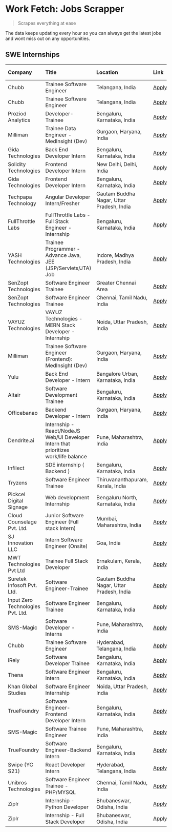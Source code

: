 # Work Fetch: Jobs Scrapper
> Scrapes everything at ease

The data keeps updating every hour so you can always get the latest jobs and wont miss out on any opportunities.

## SWE Internships
<!--START_SECTION:workfetch-->
| Company                           | Title                                                                                | Location                                  | Link                                                                                                                                                                                                                                                                                                | Date Posted   |
|:----------------------------------|:-------------------------------------------------------------------------------------|:------------------------------------------|:----------------------------------------------------------------------------------------------------------------------------------------------------------------------------------------------------------------------------------------------------------------------------------------------------|:--------------|
| Chubb                             | Trainee Software Engineer                                                            | Telangana, India                          | [Apply](https://in.linkedin.com/jobs/view/trainee-software-engineer-at-chubb-3840334311?position=3&pageNum=0&refId=9TaJ0x56V%2FByFYYxRi8NKA%3D%3D&trackingId=sPtbLVdGCRzQiGIRPw1%2BIw%3D%3D&trk=public_jobs_jserp-result_search-card)                                                               | 2024-02-26    |
| Chubb                             | Trainee Software Engineer                                                            | Telangana, India                          | [Apply](https://in.linkedin.com/jobs/view/trainee-software-engineer-at-chubb-3840332447?position=4&pageNum=0&refId=9TaJ0x56V%2FByFYYxRi8NKA%3D%3D&trackingId=8IvCvkgJLMS4FFWsIM7myQ%3D%3D&trk=public_jobs_jserp-result_search-card)                                                                 | 2024-02-26    |
| Proziod Analytics                 | Developer-Trainee                                                                    | Bengaluru, Karnataka, India               | [Apply](https://in.linkedin.com/jobs/view/developer-trainee-at-proziod-analytics-3838200708?position=45&pageNum=0&refId=9TaJ0x56V%2FByFYYxRi8NKA%3D%3D&trackingId=D5vFgx436NCsLULDdVxRZw%3D%3D&trk=public_jobs_jserp-result_search-card)                                                            | 2024-02-23    |
| Milliman                          | Trainee Data Engineer - MedInsight (Dev)                                             | Gurgaon, Haryana, India                   | [Apply](https://in.linkedin.com/jobs/view/trainee-data-engineer-medinsight-dev-at-milliman-3789275187?position=53&pageNum=0&refId=9TaJ0x56V%2FByFYYxRi8NKA%3D%3D&trackingId=aVgyDbGxyzhbikB4rJWbuQ%3D%3D&trk=public_jobs_jserp-result_search-card)                                                  | 2024-02-23    |
| Gida Technologies                 | Back End Developer Intern                                                            | Bengaluru, Karnataka, India               | [Apply](https://in.linkedin.com/jobs/view/back-end-developer-intern-at-gida-technologies-3836849295?position=58&pageNum=0&refId=9TaJ0x56V%2FByFYYxRi8NKA%3D%3D&trackingId=QLlJYy59ugfk03STKEtz9w%3D%3D&trk=public_jobs_jserp-result_search-card)                                                    | 2024-02-23    |
| Solidity Technologies             | Frontend Developer Intern                                                            | New Delhi, Delhi, India                   | [Apply](https://in.linkedin.com/jobs/view/frontend-developer-intern-at-solidity-technologies-3831583934?position=39&pageNum=0&refId=9TaJ0x56V%2FByFYYxRi8NKA%3D%3D&trackingId=t7KWgY6mLvvCUiALDRlyFQ%3D%3D&trk=public_jobs_jserp-result_search-card)                                                | 2024-02-22    |
| Gida Technologies                 | Frontend Developer Intern                                                            | Bengaluru, Karnataka, India               | [Apply](https://in.linkedin.com/jobs/view/frontend-developer-intern-at-gida-technologies-3836040945?position=23&pageNum=0&refId=9TaJ0x56V%2FByFYYxRi8NKA%3D%3D&trackingId=6Dbhxne5kaRWP1ItF8%2BepA%3D%3D&trk=public_jobs_jserp-result_search-card)                                                  | 2024-02-21    |
| Techpapa Technology               | Angular Developer Intern/Fresher                                                     | Gautam Buddha Nagar, Uttar Pradesh, India | [Apply](https://in.linkedin.com/jobs/view/angular-developer-intern-fresher-at-techpapa-technology-3834305862?position=44&pageNum=0&refId=9TaJ0x56V%2FByFYYxRi8NKA%3D%3D&trackingId=6RUzib4Ei%2BnWbM777q4KJQ%3D%3D&trk=public_jobs_jserp-result_search-card)                                         | 2024-02-20    |
| FullThrottle Labs                 | FullThrottle Labs - Full Stack Engineer - Internship                                 | Bengaluru, Karnataka, India               | [Apply](https://in.linkedin.com/jobs/view/fullthrottle-labs-full-stack-engineer-internship-at-fullthrottle-labs-3829636016?position=49&pageNum=0&refId=9TaJ0x56V%2FByFYYxRi8NKA%3D%3D&trackingId=ZghDoaJ%2F%2BBFxbgcnh4MnuA%3D%3D&trk=public_jobs_jserp-result_search-card)                         | 2024-02-17    |
| YASH Technologies                 | Trainee Programmer - Advance Java, JEE (JSP/Servlets/JTA) Job                        | Indore, Madhya Pradesh, India             | [Apply](https://in.linkedin.com/jobs/view/trainee-programmer-advance-java-jee-jsp-servlets-jta-job-at-yash-technologies-3811759183?position=16&pageNum=0&refId=9TaJ0x56V%2FByFYYxRi8NKA%3D%3D&trackingId=%2BjU61mfUznqyj3ed1qJxQA%3D%3D&trk=public_jobs_jserp-result_search-card)                   | 2024-02-13    |
| SenZopt Technologies              | Software Engineer Trainee                                                            | Greater Chennai Area                      | [Apply](https://in.linkedin.com/jobs/view/software-engineer-trainee-at-senzopt-technologies-3827688781?position=30&pageNum=0&refId=9TaJ0x56V%2FByFYYxRi8NKA%3D%3D&trackingId=Ob3efl80CPtpdqwAOIlzoA%3D%3D&trk=public_jobs_jserp-result_search-card)                                                 | 2024-02-12    |
| SenZopt Technologies              | Software Engineer Trainee                                                            | Chennai, Tamil Nadu, India                | [Apply](https://in.linkedin.com/jobs/view/software-engineer-trainee-at-senzopt-technologies-3827686880?position=43&pageNum=0&refId=9TaJ0x56V%2FByFYYxRi8NKA%3D%3D&trackingId=zWb%2BsZjR29ilxrF0n42q0Q%3D%3D&trk=public_jobs_jserp-result_search-card)                                               | 2024-02-12    |
| VAYUZ Technologies                | VAYUZ Technologies - MERN Stack Developer - Internship                               | Noida, Uttar Pradesh, India               | [Apply](https://in.linkedin.com/jobs/view/vayuz-technologies-mern-stack-developer-internship-at-vayuz-technologies-3822619356?position=47&pageNum=0&refId=9TaJ0x56V%2FByFYYxRi8NKA%3D%3D&trackingId=7x2xIUKvPHLmEp8SIxri9Q%3D%3D&trk=public_jobs_jserp-result_search-card)                          | 2024-02-10    |
| Milliman                          | Trainee Software Engineer (Frontend): MedInsight (Dev)                               | Gurgaon, Haryana, India                   | [Apply](https://in.linkedin.com/jobs/view/trainee-software-engineer-frontend-medinsight-dev-at-milliman-3792874280?position=6&pageNum=0&refId=9TaJ0x56V%2FByFYYxRi8NKA%3D%3D&trackingId=BPWZvOU3lud%2B1RO5O7sKjQ%3D%3D&trk=public_jobs_jserp-result_search-card)                                    | 2024-02-09    |
| Yulu                              | Back End Developer - Intern                                                          | Bangalore Urban, Karnataka, India         | [Apply](https://in.linkedin.com/jobs/view/back-end-developer-intern-at-yulu-3821682220?position=10&pageNum=0&refId=9TaJ0x56V%2FByFYYxRi8NKA%3D%3D&trackingId=%2BIksEpbjQSuqotkNIGyDXg%3D%3D&trk=public_jobs_jserp-result_search-card)                                                               | 2024-02-04    |
| Altair                            | Software Development Trainee                                                         | Bengaluru, Karnataka, India               | [Apply](https://in.linkedin.com/jobs/view/software-development-trainee-at-altair-3817606202?position=15&pageNum=0&refId=9TaJ0x56V%2FByFYYxRi8NKA%3D%3D&trackingId=lt9I2m303pRoaiRXRaI1TA%3D%3D&trk=public_jobs_jserp-result_search-card)                                                            | 2024-01-31    |
| Officebanao                       | Backend Developer - Intern                                                           | Gurgaon, Haryana, India                   | [Apply](https://in.linkedin.com/jobs/view/backend-developer-intern-at-officebanao-3814263731?position=20&pageNum=0&refId=9TaJ0x56V%2FByFYYxRi8NKA%3D%3D&trackingId=Hq2aK%2BvetWtbdl4TJ4YpsQ%3D%3D&trk=public_jobs_jserp-result_search-card)                                                         | 2024-01-31    |
| Dendrite.ai                       | Internship - React/NodeJS Web/UI Developer Intern that prioritizes work/life balance | Pune, Maharashtra, India                  | [Apply](https://in.linkedin.com/jobs/view/internship-react-nodejs-web-ui-developer-intern-that-prioritizes-work-life-balance-at-dendrite-ai-3818948068?position=26&pageNum=0&refId=9TaJ0x56V%2FByFYYxRi8NKA%3D%3D&trackingId=EJozFK5oU8XinNZihjEJ4A%3D%3D&trk=public_jobs_jserp-result_search-card) | 2024-01-31    |
| Infilect                          | SDE internship ( Backend )                                                           | Bengaluru, Karnataka, India               | [Apply](https://in.linkedin.com/jobs/view/sde-internship-backend-at-infilect-3815120558?position=21&pageNum=0&refId=9TaJ0x56V%2FByFYYxRi8NKA%3D%3D&trackingId=mTc5WbEE7cnfxpnNYROzFg%3D%3D&trk=public_jobs_jserp-result_search-card)                                                                | 2024-01-25    |
| Tryzens                           | Software Engineer Trainee                                                            | Thiruvananthapuram, Kerala, India         | [Apply](https://in.linkedin.com/jobs/view/software-engineer-trainee-at-tryzens-3809363491?position=33&pageNum=0&refId=9TaJ0x56V%2FByFYYxRi8NKA%3D%3D&trackingId=e83Yv4oYMBWNMUyKU%2BXcBg%3D%3D&trk=public_jobs_jserp-result_search-card)                                                            | 2024-01-18    |
| Pickcel Digital Signage           | Web development Internship                                                           | Bengaluru North, Karnataka, India         | [Apply](https://in.linkedin.com/jobs/view/web-development-internship-at-pickcel-digital-signage-3826062393?position=50&pageNum=0&refId=9TaJ0x56V%2FByFYYxRi8NKA%3D%3D&trackingId=FoOR%2BPbEvWTIB%2FiTdhzfMA%3D%3D&trk=public_jobs_jserp-result_search-card)                                         | 2024-01-15    |
| Cloud Counselage Pvt. Ltd.        | Junior Software Engineer (Full stack Intern)                                         | Mumbai, Maharashtra, India                | [Apply](https://in.linkedin.com/jobs/view/junior-software-engineer-full-stack-intern-at-cloud-counselage-pvt-ltd-3803132814?position=22&pageNum=0&refId=9TaJ0x56V%2FByFYYxRi8NKA%3D%3D&trackingId=%2B3rrcswB1WpvxAb2IM5lXg%3D%3D&trk=public_jobs_jserp-result_search-card)                          | 2024-01-11    |
| SJ Innovation LLC                 | Intern Software Engineer (Onsite)                                                    | Goa, India                                | [Apply](https://in.linkedin.com/jobs/view/intern-software-engineer-onsite-at-sj-innovation-llc-3799959011?position=35&pageNum=0&refId=9TaJ0x56V%2FByFYYxRi8NKA%3D%3D&trackingId=OR6BZ4ObcssBHGPWvOuaeQ%3D%3D&trk=public_jobs_jserp-result_search-card)                                              | 2024-01-11    |
| MWT Technologies Pvt Ltd          | Trainee Full Stack Developer                                                         | Ernakulam, Kerala, India                  | [Apply](https://in.linkedin.com/jobs/view/trainee-full-stack-developer-at-mwt-technologies-pvt-ltd-3800921715?position=5&pageNum=0&refId=9TaJ0x56V%2FByFYYxRi8NKA%3D%3D&trackingId=OZhDZWwTjDS1ofCjJW350Q%3D%3D&trk=public_jobs_jserp-result_search-card)                                           | 2024-01-09    |
| Suretek Infosoft Pvt. Ltd.        | Software Engineer-Trainee                                                            | Gautam Buddha Nagar, Uttar Pradesh, India | [Apply](https://in.linkedin.com/jobs/view/software-engineer-trainee-at-suretek-infosoft-pvt-ltd-3800934643?position=17&pageNum=0&refId=9TaJ0x56V%2FByFYYxRi8NKA%3D%3D&trackingId=FSV2ckvICLKQU0pJq%2B2PxA%3D%3D&trk=public_jobs_jserp-result_search-card)                                           | 2024-01-09    |
| Input Zero Technologies Pvt. Ltd. | Software Engineer Trainee                                                            | Bengaluru, Karnataka, India               | [Apply](https://in.linkedin.com/jobs/view/software-engineer-trainee-at-input-zero-technologies-pvt-ltd-3800927643?position=27&pageNum=0&refId=9TaJ0x56V%2FByFYYxRi8NKA%3D%3D&trackingId=1Qgz69i0BlbwPMOiOU0z6Q%3D%3D&trk=public_jobs_jserp-result_search-card)                                      | 2024-01-09    |
| SMS-Magic                         | Software Developer -Interns                                                          | Pune, Maharashtra, India                  | [Apply](https://in.linkedin.com/jobs/view/software-developer-interns-at-sms-magic-3799485343?position=29&pageNum=0&refId=9TaJ0x56V%2FByFYYxRi8NKA%3D%3D&trackingId=qsTO4xpKVbVCrkrz1RUS2Q%3D%3D&trk=public_jobs_jserp-result_search-card)                                                           | 2024-01-05    |
| Chubb                             | Trainee Software Engineer                                                            | Hyderabad, Telangana, India               | [Apply](https://in.linkedin.com/jobs/view/trainee-software-engineer-at-chubb-3811550279?position=59&pageNum=0&refId=9TaJ0x56V%2FByFYYxRi8NKA%3D%3D&trackingId=SY3DQ8tGb83eSNa4%2F3Sb0g%3D%3D&trk=public_jobs_jserp-result_search-card)                                                              | 2023-12-28    |
| iRely                             | Software Developer Trainee                                                           | Bengaluru, Karnataka, India               | [Apply](https://in.linkedin.com/jobs/view/software-developer-trainee-at-irely-3801577534?position=11&pageNum=0&refId=9TaJ0x56V%2FByFYYxRi8NKA%3D%3D&trackingId=HEeRF8e3%2Bckx69RjoCvjnQ%3D%3D&trk=public_jobs_jserp-result_search-card)                                                             | 2023-12-22    |
| Thena                             | Software Engineer Intern                                                             | Bengaluru, Karnataka, India               | [Apply](https://in.linkedin.com/jobs/view/software-engineer-intern-at-thena-3778731751?position=13&pageNum=0&refId=9TaJ0x56V%2FByFYYxRi8NKA%3D%3D&trackingId=oJUI2CzfJ4IfP5Exk8391A%3D%3D&trk=public_jobs_jserp-result_search-card)                                                                 | 2023-12-05    |
| Khan Global Studies               | Software Engineer Internship                                                         | Noida, Uttar Pradesh, India               | [Apply](https://in.linkedin.com/jobs/view/software-engineer-internship-at-khan-global-studies-3766942197?position=42&pageNum=0&refId=9TaJ0x56V%2FByFYYxRi8NKA%3D%3D&trackingId=sADanf57zEgzrHFMy3isKw%3D%3D&trk=public_jobs_jserp-result_search-card)                                               | 2023-11-27    |
| TrueFoundry                       | Software Engineer- Frontend Developer Intern                                         | Bengaluru, Karnataka, India               | [Apply](https://in.linkedin.com/jobs/view/software-engineer-frontend-developer-intern-at-truefoundry-3790095058?position=12&pageNum=0&refId=9TaJ0x56V%2FByFYYxRi8NKA%3D%3D&trackingId=yOWRAdo%2FwwIBfS%2FeJr69tQ%3D%3D&trk=public_jobs_jserp-result_search-card)                                    | 2023-11-24    |
| SMS-Magic                         | Software Trainee Engineer                                                            | Pune, Maharashtra, India                  | [Apply](https://in.linkedin.com/jobs/view/software-trainee-engineer-at-sms-magic-3761409781?position=24&pageNum=0&refId=9TaJ0x56V%2FByFYYxRi8NKA%3D%3D&trackingId=rltbzqSaV0QljZPxXohsgw%3D%3D&trk=public_jobs_jserp-result_search-card)                                                            | 2023-11-16    |
| TrueFoundry                       | Software Engineer-Backend Intern                                                     | Bengaluru, Karnataka, India               | [Apply](https://in.linkedin.com/jobs/view/software-engineer-backend-intern-at-truefoundry-3779508170?position=25&pageNum=0&refId=9TaJ0x56V%2FByFYYxRi8NKA%3D%3D&trackingId=85fSn%2FVLNVBE70lfJ2lwpQ%3D%3D&trk=public_jobs_jserp-result_search-card)                                                 | 2023-11-10    |
| Swipe (YC S21)                    | React Developer Intern                                                               | Hyderabad, Telangana, India               | [Apply](https://in.linkedin.com/jobs/view/react-developer-intern-at-swipe-yc-s21-3737600089?position=14&pageNum=0&refId=9TaJ0x56V%2FByFYYxRi8NKA%3D%3D&trackingId=EQtYUlJukPJxeae%2F3WAPWA%3D%3D&trk=public_jobs_jserp-result_search-card)                                                          | 2023-10-13    |
| Unibros Technologies              | Software Engineer Trainee - PHP/MYSQL                                                | Chennai, Tamil Nadu, India                | [Apply](https://in.linkedin.com/jobs/view/software-engineer-trainee-php-mysql-at-unibros-technologies-3656599241?position=31&pageNum=0&refId=9TaJ0x56V%2FByFYYxRi8NKA%3D%3D&trackingId=MwIqam2BwD2GijDFPEQgXg%3D%3D&trk=public_jobs_jserp-result_search-card)                                       | 2023-06-12    |
| Ziplr                             | Internship - Python Developer                                                        | Bhubaneswar, Odisha, India                | [Apply](https://in.linkedin.com/jobs/view/internship-python-developer-at-ziplr-3645677592?position=51&pageNum=0&refId=9TaJ0x56V%2FByFYYxRi8NKA%3D%3D&trackingId=4Wnvo6o6i9RGwPAJv8vjCA%3D%3D&trk=public_jobs_jserp-result_search-card)                                                              | 2023-06-02    |
| Ziplr                             | Internship - Full Stack Developer                                                    | Bhubaneswar, Odisha, India                | [Apply](https://in.linkedin.com/jobs/view/internship-full-stack-developer-at-ziplr-3645675705?position=56&pageNum=0&refId=9TaJ0x56V%2FByFYYxRi8NKA%3D%3D&trackingId=nrhdm1E%2BcisMCIdx%2Foh9Jw%3D%3D&trk=public_jobs_jserp-result_search-card)                                                      | 2023-06-02    |
<!--END_SECTION:workfetch-->
